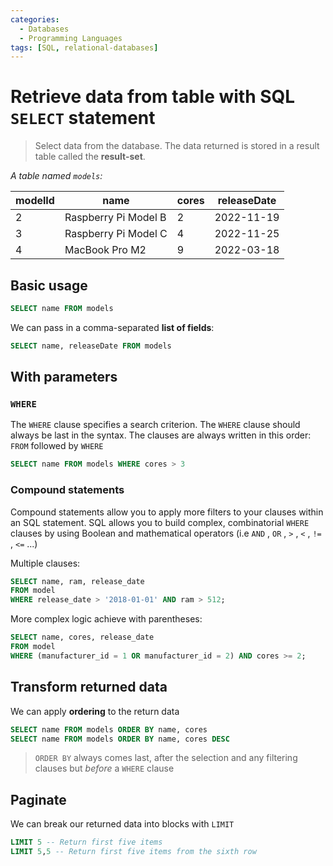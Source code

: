 ```yaml
---
categories:
  - Databases
  - Programming Languages
tags: [SQL, relational-databases]
---
```


# Retrieve data from table with SQL `SELECT` statement

> Select data from the database. The data returned is stored in a result table called the **result-set**.

_A table named `models`:_

| modelId | name                 | cores | releaseDate |
| ------- | -------------------- | ----- | ----------- |
| 2       | Raspberry Pi Model B | 2     | 2022-11-19  |
| 3       | Raspberry Pi Model C | 4     | 2022-11-25  |
| 4       | MacBook Pro M2       | 9     | 2022-03-18  |

## Basic usage

```sql
SELECT name FROM models
```

We can pass in a comma-separated **list of fields**:

```sql
SELECT name, releaseDate FROM models
```

## With parameters

### `WHERE`

The `WHERE` clause specifies a search criterion. The `WHERE` clause should always be last in the syntax. The clauses are always written in this order: `FROM` followed by `WHERE`

```sql
SELECT name FROM models WHERE cores > 3
```

### Compound statements

Compound statements allow you to apply more filters to your clauses within an SQL statement. SQL allows you to build complex, combinatorial `WHERE` clauses by using Boolean and mathematical operators (i.e `AND` , `OR` , `>` , `<` , `!=` , `<=` ...)

Multiple clauses:

```sql
SELECT name, ram, release_date
FROM model
WHERE release_date > '2018-01-01' AND ram > 512;
```

More complex logic achieve with parentheses:

```sql
SELECT name, cores, release_date
FROM model
WHERE (manufacturer_id = 1 OR manufacturer_id = 2) AND cores >= 2;
```

## Transform returned data

We can apply **ordering** to the return data

```sql
SELECT name FROM models ORDER BY name, cores
SELECT name FROM models ORDER BY name, cores DESC
```

> `ORDER BY` always comes last, after the selection and any filtering clauses but _before_ a `WHERE` clause

## Paginate

We can break our returned data into blocks with `LIMIT`

```sql
LIMIT 5 -- Return first five items
LIMIT 5,5 -- Return first five items from the sixth row
```
